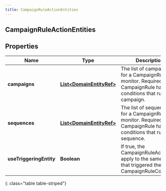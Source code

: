```yaml
---
title: CampaignRuleActionEntities
---
```

## CampaignRuleActionEntities


## Properties

| Name | Type | Description | Notes |
| ------------ | ------------- | ------------- | ------------- |
| **campaigns** | <!----><!---->[**List&lt;DomainEntityRef&gt;**](DomainEntityRef.html)<!----> | The list of campaigns for a CampaignRule to monitor. Required if the CampaignRule has any conditions that run on a campaign. |  [optional] |
| **sequences** | <!----><!---->[**List&lt;DomainEntityRef&gt;**](DomainEntityRef.html)<!----> | The list of sequences for a CampaignRule to monitor. Required if the CampaignRule has any conditions that run on a sequence. |  [optional] |
| **useTriggeringEntity** | <!----><!---->**Boolean**<!----> | If true, the CampaignRuleAction will apply to the same entity that triggered the CampaignRuleCondition. |  [optional] |
{: class="table table-striped"}



